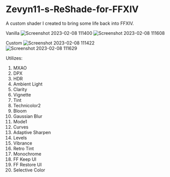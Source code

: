 # Zevyn11-s-ReShade-for-FFXIV
A custom shader I created to bring some life back into FFXIV. 

Vanilla
![Screenshot 2023-02-08 111400](https://user-images.githubusercontent.com/124802033/217586767-51960760-5f5d-46d9-9f88-680cf4fbe1fc.png)
![Screenshot 2023-02-08 111608](https://user-images.githubusercontent.com/124802033/217587298-d07b5037-9bda-4690-a819-a2ddb6c421c3.png)

Custom
![Screenshot 2023-02-08 111422](https://user-images.githubusercontent.com/124802033/217587359-142d9be8-0b29-4568-b171-f3ce241510ba.png)
![Screenshot 2023-02-08 111629](https://user-images.githubusercontent.com/124802033/217587383-cb785d94-1e55-4497-92c2-e0b44aa0dc61.png)

Utilizes: 
1. MXAO
2. DPX
3. HDR
5. Ambient Light
6. Clarity
7. Vignette
8. Tint
9. Technicolor2
10. Bloom
11. Gaussian Blur
12. Mode1
13. Curves
14. Adaptive Sharpen
15. Levels
16. Vibrance
17. Retro Tint
18. Monochrome
19. FF Keep UI
20. FF Restore UI
21. Selective Color

